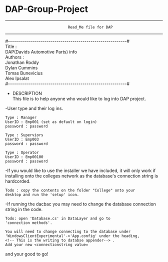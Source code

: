 # DAP-Group-Project

*****************************************************************
                                Read_Me file for DAP                     
*****************************************************************
 
  #-----------------------------------------------------------#  
Title : \
DAP(Davids Automotive Parts) info\
Authors : \
Jonathan Roddy\
Dylan Cummins\
Tomas Bunevicius\
Alex Ipsalat\
  #-----------------------------------------------------------#  
 
 
 
+   DESCRIPTION                                                  
This file is to help anyone who would like to log into DAP
project.

-User type and their log ins.

	Type : Manager
	UserID : Emp001 (set as default on login)
	password : password

	Type : Superviors 
	UserID : Emp003 
	password : password

	Type : Operator
	UserID : Emp00100 
	password : password

-If you would like to use the installer we have included, it will
 only work if installing onto the colleges network as the database's
 connection string is hardcorded.

	Todo : copy the contents on the folder "College" onto your 
	desktop and run the 'setup' icon.

-If running the dacbac you may need to change the database connection
 string in the code. 

	Todo: open 'Database.cs' in DataLayer and go to 
	'connection methods'.

	You will need to change connecting to the database under 
	'WindowsClientExperimental'->'App.config' under the heading,
	<!-- This is the writing to databse appender--> .
	Add your new <connectionstring value= 
and your good to go!
